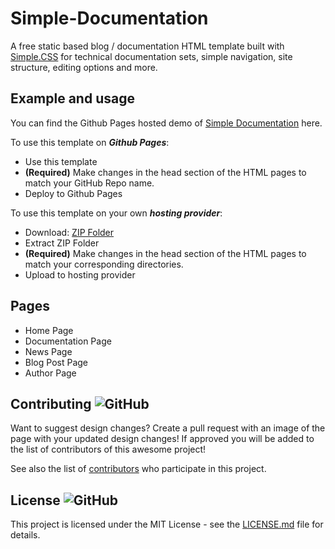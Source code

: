 # Simple-Documentation
A free static based blog / documentation HTML template built with [Simple.CSS](https://simplecss.org/) for technical documentation sets,
simple navigation, site structure, editing options and more.






## Example and usage

You can find the Github Pages hosted demo of [Simple Documentation](https://marketingpipeline.github.io/Simple-Documentation/) here.

To use this template on <b><i>Github Pages</b></i>:

- Use this template
- <b>(Required)</b> Make changes in the head section of the HTML pages to match your GitHub Repo name.
- Deploy to Github Pages


To use this template on your own <b><i>hosting provider</b></i>:
- Download:
[ZIP Folder](https://github.com/MarketingPipeline/Simple-Documentation/archive/refs/heads/main.zip)
- Extract ZIP Folder
- <b>(Required)</b> Make changes in the head section of the HTML pages to match your corresponding directories.
- Upload to hosting provider


## Pages

 * Home Page
 * Documentation Page
 * News Page
 * Blog Post Page
 * Author Page

## Contributing ![GitHub](https://img.shields.io/github/contributors/MarketingPipeline/Simple-Documentation)

Want to suggest design changes? Create a pull request with an image of the page with your updated design changes! If approved you will be added to the list of contributors of this awesome project!

See also the list of
[contributors](https://github.com/MarketingPipeline/Simple-Documentation/graphs/contributors) who
participate in this project.

## License ![GitHub](https://img.shields.io/github/license/MarketingPipeline/Simple-Documentation)

This project is licensed under the MIT License - see the
[LICENSE.md](https://github.com/MarketingPipeline/Simple-Documentation/blob/main/LICENSE) file for
details.
